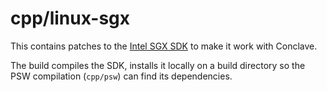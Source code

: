 # cpp/linux-sgx
This contains patches to the [Intel SGX SDK](https://github.com/intel/linux-sgx) to make it work with Conclave.

The build compiles the SDK, installs it locally on a build directory so the PSW compilation (`cpp/psw`) can find its
dependencies.
